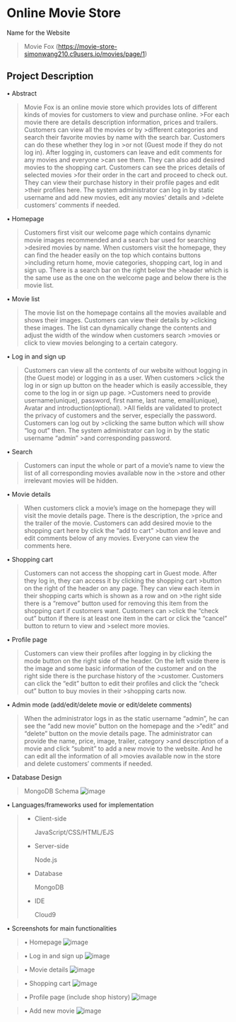 # Online Movie Store

Name for the Website
>Movie Fox (https://movie-store-simonwang210.c9users.io/movies/page/1)

## Project Description 

• Abstract
>Movie Fox is an online movie store which provides lots of different kinds of movies for customers to view and purchase online. >For each movie there are details description information, prices and trailers. Customers can view all the movies or by >different categories and search their favorite movies by name with the search bar. Customers can do these whether they log in >or not (Guest mode if they do not log in). After logging in, customers can leave and edit comments for any movies and everyone >can see them. They can also add desired movies to the shopping cart. Customers can see the prices details of selected movies >for their order in the cart and proceed to check out. They can view their purchase history in their profile pages and edit >their profiles here. The system administrator can log in by static username and add new movies, edit any movies’ details and >delete customers’ comments if needed.

• Homepage
>Customers first visit our welcome page which contains dynamic movie images recommended and a search bar used for searching >desired movies by name. When customers visit the homepage, they can find the header easily on the top which contains buttons >including return home, movie categories, shopping cart, log in and sign up. There is a search bar on the right below the >header which is the same use as the one on the welcome page and below there is the movie list.

• Movie list
>The movie list on the homepage contains all the movies available and shows their images. Customers can view their details by >clicking these images. The list can dynamically change the contents and adjust the width of the window when customers search >movies or click to view movies belonging to a certain category.

• Log in and sign up
>Customers can view all the contents of our website without logging in (the Guest mode) or logging in as a user. When customers >click the log in or sign up button on the header which is easily accessible, they come to the log in or sign up page. >Customers need to provide username(unique), password, first name, last name, email(unique), Avatar and introduction(optional). >All fields are validated to protect the privacy of customers and the server, especially the password. Customers can log out by >clicking the same button which will show “log out” then. The system administrator can log in by the static username “admin” >and corresponding password.

• Search
>Customers can input the whole or part of a movie’s name to view the list of all corresponding movies available now in the >store and other irrelevant movies will be hidden.

• Movie details
>When customers click a movie’s image on the homepage they will visit the movie details page. There is the description, the >price and the trailer of the movie. Customers can add desired movie to the shopping cart here by click the “add to cart” >button and leave and edit comments below of any movies. Everyone can view the comments here.

• Shopping cart
>Customers can not access the shopping cart in Guest mode. After they log in, they can access it by clicking the shopping cart >button on the right of the header on any page. They can view each item in their shopping carts which is shown as a row and on >the right side there is a “remove” button used for removing this item from the shopping cart if customers want. Customers can >click the “check out” button if there is at least one item in the cart or click the “cancel” button to return to view and >select more movies.

• Profile page
>Customers can view their profiles after logging in by clicking the mode button on the right side of the header. On the left vside there is the image and some basic information of the customer and on the right side there is the purchase history of the >customer. Customers can click the “edit” button to edit their profiles and click the “check out” button to buy movies in their >shopping carts now.

• Admin mode (add/edit/delete movie or edit/delete comments)
>When the administrator logs in as the static username “admin”, he can see the “add new movie” button on the homepage and the >“edit” and “delete” button on the movie details page. The administrator can provide the name, price, image, trailer, category >and description of a movie and click “submit” to add a new movie to the website. And he can edit all the information of all >movies available now in the store and delete customers’ comments if needed.

• Database Design 
>MongoDB Schema
![image](https://github.com/SHWsimon/CS6314-001_Web-Programming-Language/blob/master/pic/Screen%20Shot%202019-12-09%20at%2011.22.48%20AM.png)

• Languages/frameworks used for implementation
  ><ul>
  ><li>Client-side</li>
  >  <p>JavaScript/CSS/HTML/EJS</p>
  ><li>Server-side</li>
  >  <p>Node.js</p>
  ><li>Database</li>
  >  <p>MongoDB</p>
  ><li>IDE</li>
  >  <p>Cloud9</p>
  ></ul>

• Screenshots for main functionalities 

  >• Homepage
  ![image](https://github.com/SHWsimon/CS6314-001_Web-Programming-Language/blob/master/pic/Screen%20Shot%202019-12-09%20at%205.14.15%20PM.png)
  
  >• Log in and sign up
  ![image](https://github.com/SHWsimon/CS6314-001_Web-Programming-Language/blob/master/pic/Screen%20Shot%202019-12-09%20at%205.14.35%20PM.png)
  
  >• Movie details
  ![image](https://github.com/SHWsimon/CS6314-001_Web-Programming-Language/blob/master/pic/Screen%20Shot%202019-12-09%20at%205.14.57%20PM.png)
  
  >• Shopping cart
  ![image](https://github.com/SHWsimon/CS6314-001_Web-Programming-Language/blob/master/pic/Screen%20Shot%202019-12-09%20at%205.15.13%20PM.png) 
  
  >• Profile page (include shop history)
  ![image](https://github.com/SHWsimon/CS6314-001_Web-Programming-Language/blob/master/pic/Screen%20Shot%202019-12-09%20at%205.15.27%20PM.png)
  
  >• Add new movie
  ![image](https://github.com/SHWsimon/CS6314-001_Web-Programming-Language/blob/master/pic/Screen%20Shot%202019-12-09%20at%205.15.40%20PM.png)
  
 
